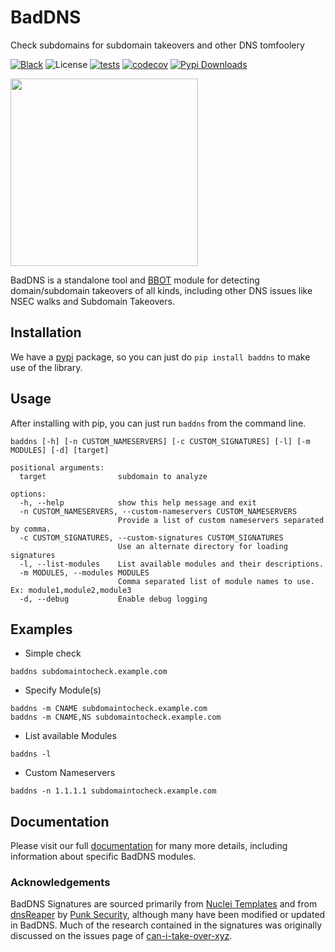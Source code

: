 # BadDNS
Check subdomains for subdomain takeovers and other DNS tomfoolery

[![Black](https://img.shields.io/badge/code%20style-black-000000.svg)](https://github.com/psf/black)
![License](https://img.shields.io/badge/license-GPLv3-f126ea.svg)
[![tests](https://github.com/blacklanternsecurity/baddns/actions/workflows/tests.yaml/badge.svg)](https://github.com/blacklanternsecurity/baddns/actions/workflows/tests.yaml)
[![codecov](https://codecov.io/gh/blacklanternsecurity/baddns/branch/main/graph/badge.svg)](https://codecov.io/gh/blacklanternsecurity/baddns)
[![Pypi Downloads](https://img.shields.io/pypi/dm/baddns)](https://pypi.org/project/baddns)

<p align="left"><img width="300" height="300" src="https://github.com/blacklanternsecurity/baddns/assets/24899338/2ca1fe25-e834-4df8-8b02-8bf8f60f6e31"></p>

BadDNS is a standalone tool and [BBOT](https://github.com/blacklanternsecurity/bbot) module for detecting domain/subdomain takeovers of all kinds, including other DNS issues like NSEC walks and Subdomain Takeovers. 

## Installation

We have a [pypi](https://pypi.org/project/baddns/) package, so you can just do `pip install baddns` to make use of the library.

## Usage 

After installing with pip, you can just run `baddns` from the command line.

```
baddns [-h] [-n CUSTOM_NAMESERVERS] [-c CUSTOM_SIGNATURES] [-l] [-m MODULES] [-d] [target]

positional arguments:
  target                subdomain to analyze

options:
  -h, --help            show this help message and exit
  -n CUSTOM_NAMESERVERS, --custom-nameservers CUSTOM_NAMESERVERS
                        Provide a list of custom nameservers separated by comma.
  -c CUSTOM_SIGNATURES, --custom-signatures CUSTOM_SIGNATURES
                        Use an alternate directory for loading signatures
  -l, --list-modules    List available modules and their descriptions.
  -m MODULES, --modules MODULES
                        Comma separated list of module names to use. Ex: module1,module2,module3
  -d, --debug           Enable debug logging

```

## Examples

* Simple check
```
baddns subdomaintocheck.example.com
```
* Specify Module(s)
```
baddns -m CNAME subdomaintocheck.example.com
baddns -m CNAME,NS subdomaintocheck.example.com
```
* List available Modules
```
baddns -l
```
* Custom Nameservers
```
baddns -n 1.1.1.1 subdomaintocheck.example.com
```
## Documentation 

Please visit our full [documentation](https://www.blacklanternsecurity.com/baddns) for many more details, including information about specific BadDNS modules.

### Acknowledgements

BadDNS Signatures are sourced primarily from [Nuclei Templates](https://github.com/projectdiscovery/nuclei-templates) and from [dnsReaper](https://github.com/punk-security/dnsReaper) by [Punk Security](https://punksecurity.co.uk/), although many have been modified or updated in BadDNS. Much of the research contained in the signatures was originally discussed on the issues page of [can-i-take-over-xyz](https://github.com/EdOverflow/can-i-take-over-xyz).

